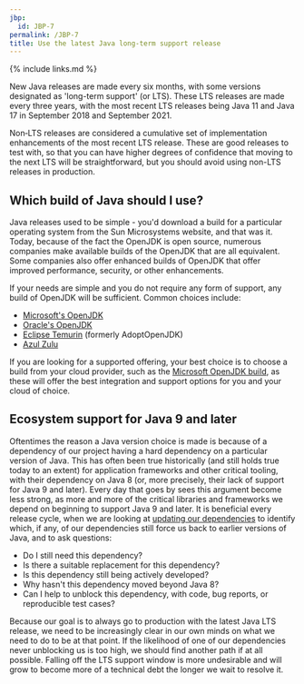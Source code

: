 ```yaml
---
jbp:
  id: JBP-7
permalink: /JBP-7
title: Use the latest Java long-term support release
---
```


{% include links.md %}

New Java releases are made every six months, with some versions designated as 'long-term support' (or LTS). These LTS releases are made every three years, with the most recent LTS releases being Java 11 and Java 17 in September 2018 and September 2021.

Non‑LTS releases are considered a cumulative set of implementation enhancements of the most recent LTS release. These are good releases to test with, so that you can have higher degrees of confidence that moving to the next LTS will be straightforward, but you should avoid using non-LTS releases in production.

## Which build of Java should I use?

Java releases used to be simple - you'd download a build for a particular operating system from the Sun Microsystems website, and that was it. Today, because of the fact the OpenJDK is open source, numerous companies make available builds of the OpenJDK that are all equivalent. Some companies also offer enhanced builds of OpenJDK that offer improved performance, security, or other enhancements.

If your needs are simple and you do not require any form of support, any build of OpenJDK will be sufficient. Common choices include:

* [Microsoft's OpenJDK](https://www.microsoft.com/openjdk)
* [Oracle's OpenJDK](https://openjdk.java.net/)
* [Eclipse Temurin](https://projects.eclipse.org/projects/adoptium.temurin) (formerly AdoptOpenJDK)
* [Azul Zulu](https://www.azul.com/downloads/?package=jdk)

If you are looking for a supported offering, your best choice is to choose a build from your cloud provider, such as the [Microsoft OpenJDK build](https://www.microsoft.com/openjdk), as these will offer the best integration and support options for you and your cloud of choice.

## Ecosystem support for Java 9 and later

Oftentimes the reason a Java version choice is made is because of a dependency of our project having a hard dependency on a particular version of Java. This has often been true historically (and still holds true today to an extent) for application frameworks and other critical tooling, with their dependency on Java 8 (or, more precisely, their lack of support for Java 9 and later). Every day that goes by sees this argument become less strong, as more and more of the critical libraries and frameworks we depend on beginning to support Java 9 and later. It is beneficial every release cycle, when we are looking at [updating our dependencies](/JBP-4) to identify which, if any, of our dependencies still force us back to earlier versions of Java, and to ask questions:

* Do I still need this dependency?
* Is there a suitable replacement for this dependency?
* Is this dependency still being actively developed?
* Why hasn't this dependency moved beyond Java 8?
* Can I help to unblock this dependency, with code, bug reports, or reproducible test cases?

Because our goal is to always go to production with the latest Java LTS release, we need to be increasingly clear in our own minds on what we need to do to be at that point. If the likelihood of one of our dependencies never unblocking us is too high, we should find another path if at all possible. Falling off the LTS support window is more undesirable and will grow to become more of a technical debt the longer we wait to resolve it.
